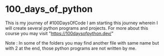 # 100_days_of_python
This is my journey of #100DaysOfCode
I am starting this journey wherein I will create several python programs and projects. 
For more about this course you may visit "https://100daysofpython.dev/"

Note : In some of the folders you may find another file with same name but with 2 at the end, those python programs are not written by me.
